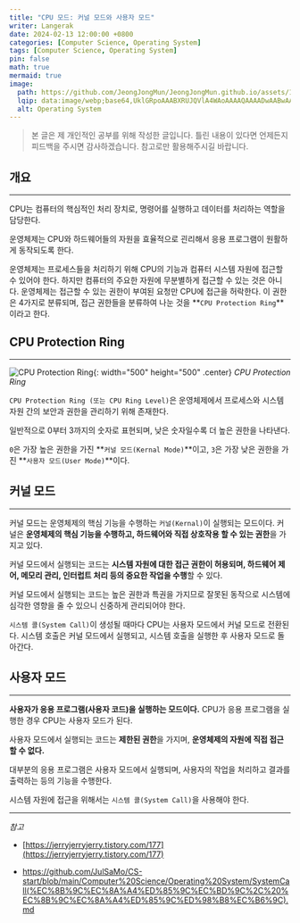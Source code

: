 ```yaml
---
title: "CPU 모드: 커널 모드와 사용자 모드"
writer: Langerak
date: 2024-02-13 12:00:00 +0800
categories: [Computer Science, Operating System]
tags: [Computer Science, Operating System]
pin: false
math: true
mermaid: true
image:
  path: https://github.com/JeongJongMun/JeongJongMun.github.io/assets/101979073/43550397-c0ef-48b9-be0a-f9904ba87f29
  lqip: data:image/webp;base64,UklGRpoAAABXRUJQVlA4WAoAAAAQAAAADwAABwAAQUxQSDIAAAARL0AmbZurmr57yyIiqE8oiG0bejIYEQTgqiDA9vqnsUSI6H+oAERp2HZ65qP/VIAWAFZQOCBCAAAA8AEAnQEqEAAIAAVAfCWkAALp8sF8rgRgAP7o9FDvMCkMde9PK7euH5M1m6VWoDXf2FkP3BqV0ZYbO6NA/VFIAAAA
  alt: Operating System
---
```


> 본 글은 제 개인적인 공부를 위해 작성한 글입니다. 틀린 내용이 있다면 언제든지 피드백을 주시면 감사하겠습니다. 참고로만 활용해주시길 바랍니다.

## 개요

---

CPU는 컴퓨터의 핵심적인 처리 장치로, 명령어를 실행하고 데이터를 처리하는 역할을 담당한다.

운영체제는 CPU와 하드웨어들의 자원을 효율적으로 괸리해서 응용 프로그램이 원활하게 동작되도록 한다.

운영체제는 프로세스들을 처리하기 위해 CPU의 기능과 컴퓨터 시스템 자원에 접근할 수 있어야 한다. 하지만 컴퓨터의 주요한 자원에 무분별하게 접근할 수 있는 것은 아니다. 운영체제는 접근할 수 있는 권한이 부여된 요청만 CPU에 접근을 허락한다. 이 권한은 4가지로 분류되며, 접근 권한들을 분류하여 나눈 것을 **`CPU Protection Ring`**이라고 한다.

## CPU Protection Ring

---

![CPU Protection Ring](https://github.com/JeongJongMun/JeongJongMun.github.io/assets/101979073/2ef78ed5-1b16-43b8-880c-f96a00934fe3){: width="500" height="500" .center}
_CPU Protection Ring_

`CPU Protection Ring (또는 CPU Ring Level)`은 운영체제에서 프로세스와 시스템 자원 간의 보안과 권한을 관리하기 위해 존재한다.

일반적으로 0부터 3까지의 숫자로 표현되며, 낮은 숫자일수록 더 높은 권한을 나타낸다.

`0`은 가장 높은 권한을 가진 **`커널 모드(Kernal Mode)`**이고, `3`은 가장 낮은 권한을 가진 **`사용자 모드(User Mode)`**이다.

## 커널 모드

---

커널 모드는 운영체제의 핵심 기능을 수행하는 `커널(Kernal)`이 실행되는 모드이다. 커널은 **운영체제의 핵심 기능을 수행하고, 하드웨어와 직접 상호작용 할 수 있는 권한**을 가지고 있다.

커널 모드에서 실행되는 코드는 **시스템 자원에 대한 접근 권한이 허용되며, 하드웨어 제어, 메모리 관리, 인터럽트 처리 등의 중요한 작업을 수행**할 수 있다.

커널 모드에서 실행되는 코드는 높은 권한과 특권을 가지므로 잘못된 동작으로 시스템에 심각한 영향을 줄 수 있으니 신중하게 관리되어야 한다.

`시스템 콜(System Call)`이 생성될 때마다 CPU는 사용자 모드에서 커널 모드로 전환된다. 시스템 호출은 커널 모드에서 실행되고, 시스템 호출을 실행한 후 사용자 모드로 돌아간다.

## 사용자 모드

---

**사용자가 응용 프로그램(사용자 코드)을 실행하는 모드이다.** CPU가 응용 프로그램을 실행한 경우 CPU는 사용자 모드가 된다.

사용자 모드에서 실행되는 코드는 **제한된 권한**을 가지며, **운영체제의 자원에 직접 접근할 수 없다.**

대부분의 응용 프로그램은 사용자 모드에서 실행되며, 사용자의 작업을 처리하고 결과를 출력하는 등의 기능을 수행한다.

시스템 자원에 접근을 위해서는 `시스템 콜(System Call)`을 사용해야 한다.

---
*참고*

- [https://jerryjerryjerry.tistory.com/177](https://jerryjerryjerry.tistory.com/177)

- [<https://github.com/JulSaMo/CS-start/blob/main/Computer%20Science/Operating%20System/SystemCall(%EC%8B%9C%EC%8A%A4%ED%85%9C%EC%BD%9C%2C%20%EC%8B%9C%EC%8A%A4%ED%85%9C%ED%98%B8%EC%B6%9C).md>](<https://github.com/JulSaMo/CS-start/blob/main/Computer%20Science/Operating%20System/SystemCall(%EC%8B%9C%EC%8A%A4%ED%85%9C%EC%BD%9C%2C%20%EC%8B%9C%EC%8A%A4%ED%85%9C%ED%98%B8%EC%B6%9C).md>)
